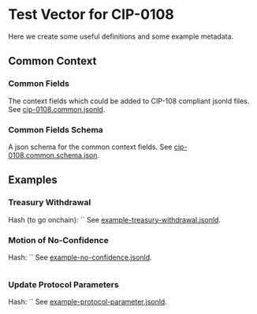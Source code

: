 # Test Vector for CIP-0108

Here we create some useful definitions and some example metadata.

## Common Context

### Common Fields
The context fields which could be added to CIP-108 compliant jsonld files.
See [cip-0108.common.jsonld](./cip-0108.common.jsonld).

### Common Fields Schema
A json schema for the common context fields.
See [cip-0108.common.schema.json](./cip-0108.common.schema.json).

## Examples

### Treasury Withdrawal
Hash (to go onchain): ``
See [example-treasury-withdrawal.jsonld](./example-treasury-withdrawal.jsonld).


### Motion of No-Confidence
Hash: ``
See [example-no-confidence.jsonld](./example-no-confidence.jsonld).

```json

```

### Update Protocol Parameters
Hash: ``
See [example-protocol-parameter.jsonld](./example-protocol-parameter.jsonld).

```json

```